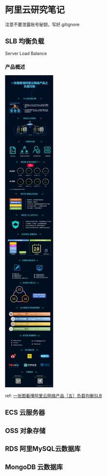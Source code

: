 # 阿里云研究笔记
注意不要泄露账号秘钥，写好.gitignore

## SLB 均衡负载
Server Load Balance

### 产品概述
![一张图看懂阿里云网络产品［五］负载均衡SLB](./pics/f9f769c50e0f5464e43a572ada73dedae2fe0476.png)

ref: [一张图看懂阿里云网络产品［五］负载均衡SLB](https://yq.aliyun.com/articles/253235?spm=5176.7921785.762131.pra3.5fbc4100PSjQO9)


## ECS 云服务器

## OSS 对象存储

## RDS 阿里MySQL云数据库

## MongoDB 云数据库